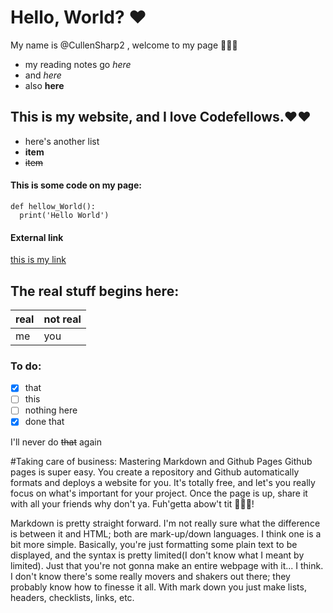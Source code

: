 # Hello, World? ❤️
My name is @CullenSharp2 , welcome to my page 👋👋👋

- my reading notes go *here*
- and _here_
- also **here**
## This is my website, and I love Codefellows.❤️❤️
* here's another list
* __item__
* ~~item~~
#### This is some code on my page:
```
def hellow_World():
  print('Hello World')
```

#### External link
[this is my link](https://youtu.be/ripjDCR17XM)

## The real stuff begins here:

real | not real
-----|---------
me   | you

### To do:
- [x] that
- [ ] this
- [ ] nothing here
- [x] done that

I'll never do ~~that~~ again

#Taking care of business: Mastering Markdown and Github Pages
Github pages is super easy. You create a repository and Github automatically formats and deploys a website for you. It's totally free, and let's you really focus on what's important for your project. Once the page is up, share it with all your friends why don't ya. Fuh'getta abow't tit 🧑‍🍳🤏!

Markdown is pretty straight forward. I'm not really sure what the difference is between it and HTML; both are mark-up/down languages. I think one is a bit more simple. Basically, you're just formatting some plain text to be displayed, and the syntax is pretty limited(I don't know what I meant by limited). Just that you're not gonna make an entire webpage with it... I think. I don't know there's some really movers and shakers out there; they probably know how to finesse it all. With mark down you just make lists, headers, checklists, links, etc.
